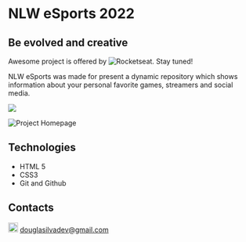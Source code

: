 # NLW eSports 2022

## Be evolved and creative

Awesome project is offered by ![Rocketseat](https://github.com/rocketseat). Stay tuned!

NLW eSports was made for present a dynamic repository which shows information about your personal favorite games, streamers and social media.

<img src="https://i.ibb.co/zSddt2Y/Screenshot-from-2022-09-17-16-18-32.png" />

![Project Homepage](https://github.com/douglasilvadev/nlw-esports-explorer)

## Technologies

- HTML 5
- CSS3
- Git and Github

## Contacts

<img src="https://i.ibb.co/MRYczzz/gmail.png" alt="Douglas Gmail" width="20" heith="20" /> douglasilvadev@gmail.com


